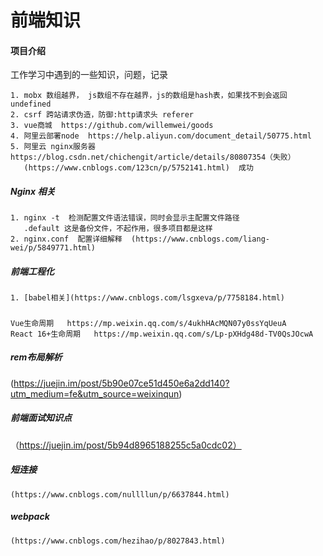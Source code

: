 # 前端知识

#### 项目介绍
工作学习中遇到的一些知识，问题，记录
 
    1. mobx 数组越界， js数组不存在越界，js的数组是hash表，如果找不到会返回undefined
    2. csrf 跨站请求伪造，防御:http请求头 referer
    3. vue商城  https://github.com/willemwei/goods
    4. 阿里云部署node  https://help.aliyun.com/document_detail/50775.html
    5. 阿里云 nginx服务器   https://blog.csdn.net/chichengit/article/details/80807354（失败）
       (https://www.cnblogs.com/123cn/p/5752141.html)  成功
##### Nginx  相关
    1. nginx -t  检测配置文件语法错误，同时会显示主配置文件路径
       .default 这是备份文件，不起作用，很多项目都是这样
    2. nginx.conf  配置详细解释  (https://www.cnblogs.com/liang-wei/p/5849771.html)
##### 前端工程化
    1. [babel相关](https://www.cnblogs.com/lsgxeva/p/7758184.html)
##### 
    Vue生命周期   https://mp.weixin.qq.com/s/4ukhHAcMQN07y0ssYqUeuA
    React 16+生命周期   https://mp.weixin.qq.com/s/Lp-pXHdg48d-TV0QsJOcwA
##### rem布局解析
 (https://juejin.im/post/5b90e07ce51d450e6a2dd140?utm_medium=fe&utm_source=weixinqun)
##### 前端面试知识点
   （https://juejin.im/post/5b94d8965188255c5a0cdc02）
##### 短连接
    (https://www.cnblogs.com/nullllun/p/6637844.html)
##### webpack
    (https://www.cnblogs.com/hezihao/p/8027843.html)